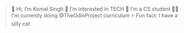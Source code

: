 > 👋 Hi, I’m Komal Singh
> 👀 I’m interested in TECH
> 🌱 I’m a CS student
> 👨‍💻 I'm currently doing @TheOdinProject curriculum
> ⚡ Fun fact: I have a silly cat

<!---
komalsinghneo/komalsinghneo is a ✨ special ✨ repository because its `README.md` (this file) appears on your GitHub profile.
You can click the Preview link to take a look at your changes.
--->
